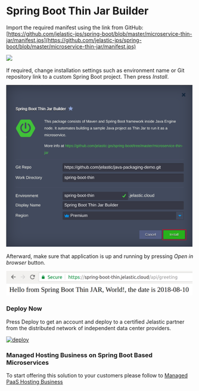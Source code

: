 # Spring Boot Thin Jar Builder

Import the required manifest using the link from GitHub:
[https://github.com/jelastic-jps/spring-boot/blob/master/microservice-thin-jar/manifest.jps](https://github.com/jelastic-jps/spring-boot/blob/master/microservice-thin-jar/manifest.jps)

<p align="left"> 
<img src="../images/import-thin.png" width="500">
</p>

If required, change installation settings such as environment name or Git repository link to a custom Spring Boot project. Then press *Install*.

<p align="left"> 
<img src="../images/install-thin.png" width="500">
</p>

Afterward, make sure that application is up and running by pressing *Open in browser* button. 

<p align="left"> 
<img src="../images/application-thin.png" width="500">
</p> 

### Deploy Now

Press Deploy to get an account and deploy to a certified Jelastic partner from the distributed network of independent data center providers.

[![deploy](../images/deploy-to-jelastic.png)](https://jelastic.com/install-application/?manifest=https://raw.githubusercontent.com/jelastic-jps/spring-boot/master/microservice-thin-jar/manifest.jps) 

### Managed Hosting Business on Spring Boot Based Microservices

To start offering this solution to your customers please follow to [Managed PaaS Hosting Business](https://jelastic.com/apaas/) 